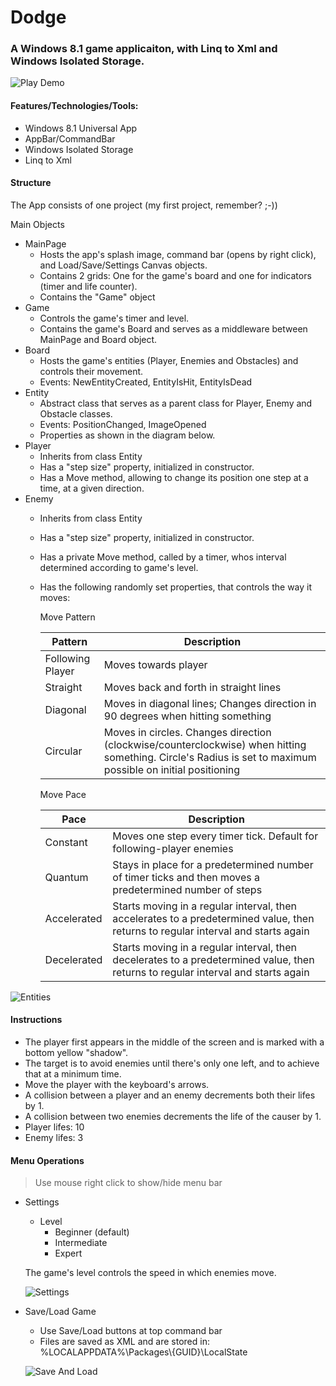 # Dodge
### A Windows 8.1 game applicaiton, with Linq to Xml and Windows Isolated Storage.
![Play Demo](https://github.com/PrisonerM13/Dodge/blob/master/gif/Play.gif "Play Demo")

#### Features/Technologies/Tools:
+ Windows 8.1 Universal App
+ AppBar/CommandBar
+ Windows Isolated Storage
+ Linq to Xml

#### Structure
The App consists of one project (my first project, remember? ;-))

Main Objects
+ MainPage
	+ Hosts the app's splash image, command bar (opens by right click), and Load/Save/Settings Canvas objects.
	+ Contains 2 grids: One for the game's board and one for indicators (timer and life counter).
	+ Contains the "Game" object
+ Game
	+ Controls the game's timer and level.
	+ Contains the game's Board and serves as a middleware between MainPage and Board object.
+ Board
	+ Hosts the game's entities (Player, Enemies and Obstacles) and controls their movement.
	+ Events: NewEntityCreated, EntityIsHit, EntityIsDead
+ Entity
	+ Abstract class that serves as a parent class for Player, Enemy and Obstacle classes.
	+ Events: PositionChanged, ImageOpened
	+ Properties as shown in the diagram below.
+ Player
	+ Inherits from class Entity
	+ Has a "step size" property, initialized in constructor.
	+ Has a Move method, allowing to change its position one step at a time, at a given direction.
+ Enemy
	+ Inherits from class Entity
	+ Has a "step size" property, initialized in constructor.
	+ Has a private Move method, called by a timer, whos interval determined according to game's level.
	+ Has the following randomly set properties, that controls the way it moves:
		
		Move Pattern
		
		| Pattern          | Description                                                                             |
		| ---------------- | --------------------------------------------------------------------------------------- |
		| Following Player | Moves towards player                                                                    |
		| Straight         | Moves back and forth in straight lines                                                  |
		| Diagonal         | Moves in diagonal lines; Changes direction in 90 degrees when hitting something         |
		| Circular         | Moves in circles. Changes direction (clockwise/counterclockwise) when hitting something. Circle's Radius is set to maximum possible on initial positioning |
		
		Move Pace
		
		| Pace        | Description                                                                                                                    |
		| ----------- | ------------------------------------------------------------------------------------------------------------------------------ |
		| Constant    | Moves one step every timer tick. Default for following-player enemies                                                          |
		| Quantum     | Stays in place for a predetermined number of timer ticks and then moves a predetermined number of steps                        |
		| Accelerated | Starts moving in a regular interval, then accelerates to a predetermined value, then returns to regular interval and starts again |
		| Decelerated | Starts moving in a regular interval, then decelerates to a predetermined value, then returns to regular interval and starts again |
		
![Entities](https://github.com/PrisonerM13/Dodge/blob/master/images/Entities.png "Entities")
		
#### Instructions
+ The player first appears in the middle of the screen and is marked with a bottom yellow "shadow".
+ The target is to avoid enemies until there's only one left, and to achieve that at a minimum time. 
+ Move the player with the keyboard's arrows.
+ A collision between a player and an enemy decrements both their lifes by 1.
+ A collision between two enemies decrements the life of the causer by 1. 
+ Player lifes: 10
+ Enemy lifes: 3

#### Menu Operations
> Use mouse right click to show/hide menu bar
+ Settings
	+ Level
		+ Beginner (default)
		+ Intermediate
		+ Expert
		
	The game's level controls the speed in which enemies move.		
		
	![Settings](https://github.com/PrisonerM13/Dodge/blob/master/gif/Settings.gif "Settings")

+ Save/Load Game
	+ Use Save/Load buttons at top command bar
	+ Files are saved as XML and are stored in:
		%LOCALAPPDATA%\Packages\\{GUID}\LocalState
		
	![Save And Load](https://github.com/PrisonerM13/Dodge/blob/master/gif/SaveAndLoad.gif "Save And Load")
